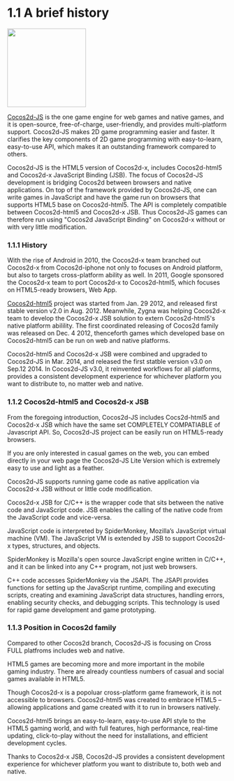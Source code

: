 # 1.1 A brief history

<img src="http://www.cocos2d-x.org/attachments/download/1508" height=180> 

[Cocos2d-JS](https://github.com/cocos2d/cocos2d-js) is the one game engine for web games and native games, and it is open-source, free-of-charge, user-friendly, and provides multi-platform support. Cocos2d-JS makes 2D game programming easier and faster. It clarifies the key components of 2D game programming with  easy-to-learn, easy-to-use API, which makes it an outstanding framework compared to others.

Cocos2d-JS is the HTML5 version of Cocos2d-x, includes Cocos2d-html5 and Cocos2d-x JavaScript Binding (JSB). The focus of Cocos2d-JS development is bridging Cocos2d between browsers and native applications. On top of the framework provided by Cocos2d-JS, one can write games in JavaScript and have the game run on browsers that supports HTML5 base on Cocos2d-html5. The API is completely compatible between Cocos2d-html5 and Cocos2d-x JSB. Thus Cocos2d-JS games can therefore run using "Cocos2d JavaScript Binding" on Cocos2d-x without or with very little modification.
     
### 1.1.1 History

With the rise of Android in 2010, the Cocos2d-x team branched out Cocos2d-x from Cocos2d-iphone not only to focuses on Android platform, but also to targets cross-platform ability as well. In 2011, Google sponsored the Cocos2d-x team to port Cocos2d-x to Cocos2d-html5, which focuses on HTML5-ready browsers, Web App. 

[Cocos2d-html5](https://github.com/cocos2d/cocos2d-html5) project was started from Jan. 29 2012, and released first stable version v2.0 in Aug. 2012. Meanwhile, Zygna was helping Cocos2d-x team to develop the Cocos2d-x JSB solution to extern Cocos2d-html5's native platform abilility. The first coordinated releasing of Cocos2d family was released on Dec. 4 2012, thenceforth games which developed base on Cocos2d-html5 can be run on web and native platforms. 

Cocos2d-html5 and Cocos2d-x JSB were combined and upgraded to Cocos2d-JS in Mar. 2014, and released the first statble version v3.0 on Sep.12 2014. In Cocos2d-JS v3.0, it reinvented workflows for all platforms, provides a consistent development experience for whichever platform you want to distribute to, no matter web and native.

### 1.1.2 Cocos2d-html5 and Cocos2d-x JSB

From the foregoing introduction, Cocos2d-JS includes Cocs2d-html5 and Cocos2d-x JSB which have the same set COMPLETELY COMPATIABLE of Javascript API. So, Cocos2d-JS project can be easily run on HTML5-ready browsers.

If you are only interested in casual games on the web, you can embed directly in your web page the Cocos2d-JS Lite Version which is extremely easy to use and light as a feather.

Cocos2d-JS supports running game code as native application via Cocos2d-x JSB without or little code modification.

Cocos2d-x JSB for C/C++ is the wrapper code that sits between the native code and JavaScript code. JSB enables the calling of the native code from the JavaScript code and vice-versa.

JavaScript code is interpreted by SpiderMonkey, Mozilla’s JavaScript virtual machine (VM). The JavaScript VM is extended by JSB to support Cocos2d-x types, structures, and objects.
SpiderMonkey is Mozilla's open source JavaScript engine written in C/C++, and it can be linked into any C++ program, not just web browsers.
C++ code accesses SpiderMonkey via the JSAPI. The JSAPI provides functions for setting up the JavaScript runtime, compiling and executing scripts, creating and examining JavaScript data structures, handling errors, enabling security checks, and debugging scripts. This technology is used for rapid game development and game prototyping.

### 1.1.3 Position in Cocos2d family

Compared to other Cocos2d branch, Cocos2d-JS is focusing on Cross FULL platfroms includes web and native.

HTML5 games are becoming more and more important in the mobile gaming industry. There are already countless numbers of casual and social games available in HTML5. 

Though Cocos2d-x is a popoluar cross-platform game framework, it is not accessible to browsers. Cocos2d-html5 was created to embrace HTML5 – allowing applications and game created with it to run in browsers natively. 

Cocos2d-html5 brings an easy-to-learn, easy-to-use API style to the HTML5 gaming world, and with full features, high performance, real-time updating, click-to-play without the need for installations, and efficient development cycles.

Thanks to Cocos2d-x JSB, Cocos2d-JS provides a consistent development experience for whichever platform you want to distribute to, both web and native.

 						
